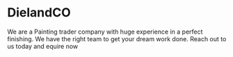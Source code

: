 # DielandCO
We are a Painting trader company with huge experience in a perfect finishing. We have the right team to get your dream work done. Reach out to us today and equire now
